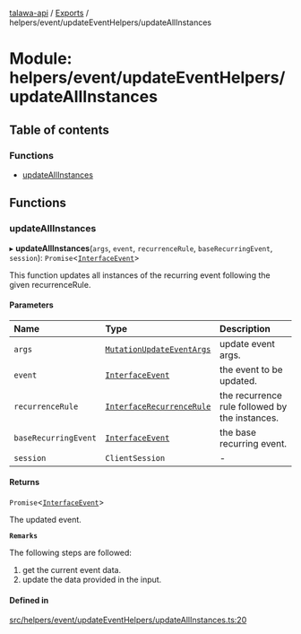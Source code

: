 [talawa-api](../README.md) / [Exports](../modules.md) / helpers/event/updateEventHelpers/updateAllInstances

# Module: helpers/event/updateEventHelpers/updateAllInstances

## Table of contents

### Functions

- [updateAllInstances](helpers_event_updateEventHelpers_updateAllInstances.md#updateallinstances)

## Functions

### updateAllInstances

▸ **updateAllInstances**(`args`, `event`, `recurrenceRule`, `baseRecurringEvent`, `session`): `Promise`\<[`InterfaceEvent`](../interfaces/models_Event.InterfaceEvent.md)\>

This function updates all instances of the recurring event following the given recurrenceRule.

#### Parameters

| Name | Type | Description |
| :------ | :------ | :------ |
| `args` | [`MutationUpdateEventArgs`](types_generatedGraphQLTypes.md#mutationupdateeventargs) | update event args. |
| `event` | [`InterfaceEvent`](../interfaces/models_Event.InterfaceEvent.md) | the event to be updated. |
| `recurrenceRule` | [`InterfaceRecurrenceRule`](../interfaces/models_RecurrenceRule.InterfaceRecurrenceRule.md) | the recurrence rule followed by the instances. |
| `baseRecurringEvent` | [`InterfaceEvent`](../interfaces/models_Event.InterfaceEvent.md) | the base recurring event. |
| `session` | `ClientSession` | - |

#### Returns

`Promise`\<[`InterfaceEvent`](../interfaces/models_Event.InterfaceEvent.md)\>

The updated event.

**`Remarks`**

The following steps are followed:
1. get the current event data.
2. update the data provided in the input.

#### Defined in

[src/helpers/event/updateEventHelpers/updateAllInstances.ts:20](https://github.com/PalisadoesFoundation/talawa-api/blob/4c7d3ea/src/helpers/event/updateEventHelpers/updateAllInstances.ts#L20)
